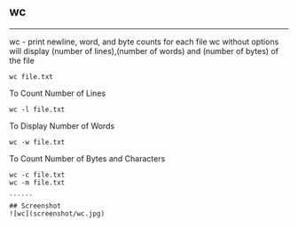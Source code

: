## wc
********


wc - print newline, word, and byte counts for each file
wc without options will display (number of lines),(number
of words) and (number of bytes) of the file

`````
wc file.txt

`````
To Count Number of Lines

`````
wc -l file.txt

```````
To Display Number of Words

```````
wc -w file.txt

```````
To Count Number of Bytes and Characters

```````
wc -c file.txt
wc -m file.txt

``````
## Screenshot
![wc](screenshot/wc.jpg)

